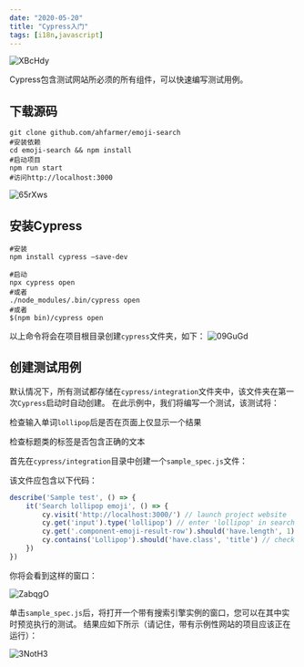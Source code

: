 ```yaml
---
date: "2020-05-20"
title: "Cypress入门"
tags: [i18n,javascript]
---
```


![XBcHdy](https://cdn.jsdelivr.net/gh/funnypan/pics@master/uPic/XBcHdy.jpg)

Cypress包含测试网站所必须的所有组件，可以快速编写测试用例。

## 下载源码

``` shell
git clone github.com/ahfarmer/emoji-search
#安装依赖
cd emoji-search && npm install
#启动项目
npm run start
#访问http://localhost:3000
```

![65rXws](https://cdn.jsdelivr.net/gh/funnypan/pics@master/uPic/65rXws.jpg)

## 安装Cypress

``` shell
#安装
npm install cypress —save-dev

#启动
npx cypress open
#或者
./node_modules/.bin/cypress open
#或者
$(npm bin)/cypress open
```
以上命令将会在项目根目录创建```cypress```文件夹，如下：
![09GuGd](https://cdn.jsdelivr.net/gh/funnypan/pics@master/uPic/09GuGd.jpg)

## 创建测试用例

默认情况下，所有测试都存储在```cypress/integration```文件夹中，该文件夹在第一次```Cypress```启动时自动创建。
在此示例中，我们将编写一个测试，该测试将：

检查输入单词```lollipop```后是否在页面上仅显示一个结果

检查标题类的标签是否包含正确的文本

首先在```cypress/integration```目录中创建一个```sample_spec.js```文件：

该文件应包含以下代码：

``` javascript
describe('Sample test', () => {
    it('Search lollipop emoji', () => {
        cy.visit('http://localhost:3000/') // launch project website
        cy.get('input').type('lollipop') // enter 'lollipop' in search
        cy.get('.component-emoji-result-row').should('have.length', 1) // check if only 1 result is returned
        cy.contains('Lollipop').should('have.class', 'title') // check if returned element contains 'title' class
    })
})
```

你将会看到这样的窗口：

![ZabqgO](https://cdn.jsdelivr.net/gh/funnypan/pics@master/uPic/ZabqgO.jpg)

单击```sample_spec.js```后，将打开一个带有搜索引擎实例的窗口，您可以在其中实时预览执行的测试。
结果应如下所示（请记住，带有示例性网站的项目应该正在运行）：

![3NotH3](https://cdn.jsdelivr.net/gh/funnypan/pics@master/uPic/3NotH3.jpg)